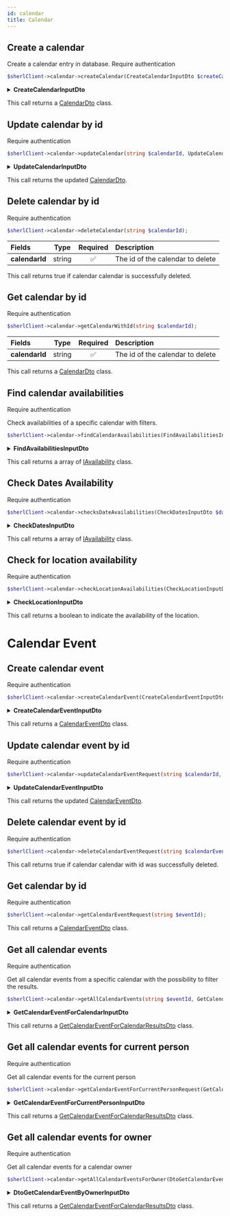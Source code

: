 ```yaml
---
id: calendar
title: Calendar
---
```


## Create a calendar

Create a calendar entry in database.
<span class="badge badge--warning">Require authentication</span>

```php
$sherlClient->calendar->createCalendar(CreateCalendarInputDto $createCalendar);
```

<details>
 <summary><b>CreateCalendarInputDto</b></summary>

| Fields             |                                           Type                                            |      Required      | Description                             |
| :----------------- | :---------------------------------------------------------------------------------------: | :----------------: | :-------------------------------------- |
| **id**             |                                          string                                           | :white_check_mark: | The calendar id                         |
| **aboutUri**       |                                          string                                           | :white_check_mark: | TODO                                    |
| **ownerUri**       |                                          string                                           | :white_check_mark: | The uri of the owner                    |
| **availabilities** | [OpeningHoursSpecificationOutputDto[]](calendar-types#OpeningHoursSpecificationOutputDto) | :white_check_mark: | Availabilities of the calendar          |
| **metadatas**      |                                           TODO                                            |        :x:         | Metadata information about the calendar |

</details>

This call returns a [CalendarDto](calendar-types#CalendarDto) class.

## Update calendar by id

<span class="badge badge--warning">Require authentication</span>

```php
$sherlClient->calendar->updateCalendar(string $calendarId, UpdateCalendarInputDto $calendarData);
```

<details>
 <summary><b>UpdateCalendarInputDto</b></summary>

| Fields             |                                          Type                                           | Required | Description                                  |
| :----------------- | :-------------------------------------------------------------------------------------: | :------: | :------------------------------------------- |
| **aboutUri**       |                                         string                                          |   :x:    | TODO                                         |
| **ownerUri**       |                                         string                                          |   :x:    | The uri of the owner                         |
| **availabilities** | [OpeningHoursSpecificationOutputDto](calendar-types#OpeningHoursSpecificationOutputDto) |   :x:    | Availabilities of the calendar               |
| **enabled**        |                                         boolean                                         |   :x:    | Indicates if the calendar is enabled or not. |
| **metadatas**      |                                          TODO                                           |   :x:    | Metadata information about the calendar      |

</details>

This call returns the updated [CalendarDto](calendar-types#CalendarDto).

## Delete calendar by id

<span class="badge badge--warning">Require authentication</span>

```php
$sherlClient->calendar->deleteCalendar(string $calendarId);
```

| Fields         |  Type  |      Required      | Description                      |
| :------------- | :----: | :----------------: | :------------------------------- |
| **calendarId** | string | :white_check_mark: | The id of the calendar to delete |

This call returns true if calendar calendar is successfully deleted.

## Get calendar by id

<span class="badge badge--warning">Require authentication</span>

```php
$sherlClient->calendar->getCalendarWithId(string $calendarId);
```

| Fields         |  Type  |      Required      | Description                      |
| :------------- | :----: | :----------------: | :------------------------------- |
| **calendarId** | string | :white_check_mark: | The id of the calendar to delete |

This call returns a [CalendarDto](calendar-types#CalendarDto) class.

## Find calendar availabilities

<span class="badge badge--warning">Require authentication</span>

Check availabilities of a specific calendar with filters.

```php
$sherlClient->calendar->findCalendarAvailabilities(FindAvailabilitiesInputDto $filters);
```

<details>
 <summary><b>FindAvailabilitiesInputDto</b></summary>

| Fields       |                         Type                         | Required | Description                          |
| ------------ | :--------------------------------------------------: | :------: | ------------------------------------ |
| ownerUri     |                        string                        |   :x:    | Uri of the owner project             |
| aboutUri     |                        string                        |   :x:    | TODO                                 |
| userPlaceUri |                        string                        |   :x:    | TODO                                 |
| metadatas    |                        mixed                         |   :x:    | Other metadata to filter             |
| startDate    |                        string                        |   :x:    | Start date of the calendar to find   |
| endDate      |                        string                        |   :x:    | End date of the calendar to find     |
| scale        | [AvailabilityScale](calendar-enum#availabilityscale) |   :x:    | TODO                                 |
| scaleValue   |                                                      |   :x:    | TODO                                 |
| available    |                       boolean                        |   :x:    | Availability of the calendar to find |

</details>

This call returns a array of [IAvailability](calendar-types#iavailability) class.

## Check Dates Availability

<span class="badge badge--warning">Require authentication</span>

```php
$sherlClient->calendar->checksDateAvailabilities(CheckDatesInputDto $dates);
```

<details>
 <summary><b>CheckDatesInputDto</b></summary>

| Fields         |  Type  | Description                               |
| :------------- | :----: | :---------------------------------------- |
| **id**         | string | calendar's id                             |
| **personId**   | string | ID of person which associated to calendar |
| **orderId**    | string | ID of order which associated to calendar  |
| **consumerId** | string | Internal API ID to identify a project     |

</details>

This call returns a array of [IAvailability](calendar-types#iavailability) class.

## Check for location availability

<span class="badge badge--warning">Require authentication</span>

```php
$sherlClient->calendar->checkLocationAvailabilities(CheckLocationInputDto $location);
```

<details>
 <summary><b>CheckLocationInputDto</b></summary>

| Fields           |  Type  |      Required      | Description                 |
| ---------------- | :----: | :----------------: | --------------------------- |
| calendarOwnerUri | string | :white_check_mark: | The calendar owner's uri    |
| country          | string |        :x:         | The country to check        |
| locality         | string |        :x:         | The locality to check       |
| region           | string |        :x:         | The region to check         |
| postalCode       | string |        :x:         | The plostal code to checkk  |
| streetAddress    | string |        :x:         | The street address to check |

</details>

This call returns a boolean to indicate the availability of the location.

# Calendar Event

## Create calendar event

<span class="badge badge--warning">Require authentication</span>

```php
$sherlClient->calendar->createCalendarEvent(CreateCalendarEventInputDto $createCalendarEvent);
```

<details>
 <summary><b>CreateCalendarEventInputDto</b></summary>

| Fields    |  Type  | Required | Description                   |
| --------- | :----: | :------: | ----------------------------- |
| id        | string |   :x:    | The id of the calendar event  |
| uri       | string |   :x:    | The uri of the calendar event |
| aboutUri  | string |   :x:    | TODO                          |
| ownerUri  | string |   :x:    | The uri of the owner          |
| startDate | string |   :x:    | The start date of the event   |
| endDate   | string |   :x:    | The end date of the event     |
| metadatas | mixed  |   :x:    | metadata about the event      |

</details>

This call returns a [CalendarEventDto](calendar-types#CalendarEventDto) class.

## Update calendar event by id

<span class="badge badge--warning">Require authentication</span>

```php
$sherlClient->calendar->updateCalendarEventRequest(string $calendarId, string $eventId,UpdateCalendarEventInputDto $calendarEventData);
```

<details>
 <summary><b>UpdateCalendarEventInputDto</b></summary>

| Fields      |  Type   | Required | Description                        |
| ----------- | :-----: | :------: | ---------------------------------- | --- |
| aboutUri    | string  |   :x:    | TODO                               |
| ownerUri    | string  |   :x:    | The uri of the owner               |
| calendarUri | string  |   :x:    | The uri of the associated calendar |
| startDate   | string  |   :x:    | The start date of the event        |
| endDate     | boolean |   :x:    | The end date of the event          |     |

</details>

This call returns the updated [CalendarEventDto](calendar-types#CalendarEventDto).

## Delete calendar event by id

<span class="badge badge--warning">Require authentication</span>

```php
$sherlClient->calendar->deleteCalendarEventRequest(string $calendarEventId);
```

This call returns true if calendar calendar with id was successfully deleted.

## Get calendar by id

<span class="badge badge--warning">Require authentication</span>

```php
$sherlClient->calendar->getCalendarEventRequest(string $eventId);
```

This call returns a [CalendarEventDto](calendar-types#CalendarEventDto) class.

## Get all calendar events

<span class="badge badge--warning">Require authentication</span>

Get all calendar events from a specific calendar with the possibility to filter the results.

```php
$sherlClient->calendar->getAllCalendarEvents(string $eventId, GetCalendarEventForCalendarInputDto $filters );
```

<details>
 <summary><b>GetCalendarEventForCalendarInputDto</b></summary>

| Fields       | ^cType                                                 | ^cRequired | Description                    |
| ------------ | ------------------------------------------------------ | ---------- | ------------------------------ |
| itemsPerPage | integer                                                | :x:        | Number of items per pages      |
| page         | integer                                                | :x:        | Current page                   |
| id           | string                                                 | :x:        | The id of event                |
| uri          | string                                                 | :x:        | The uri of the event           |
| aboutUri     | string                                                 | :x:        | The uri of the event ressource |
| ownerUri     | string                                                 | :x:        | The uri of the owner           |
| startDate    | [DateFilterOutputDto](date-filter#datefilteroutputdto) | :x:        | Start date of the event        |
| endDate      | [DateFilterOutputDto](date-filter#datefilteroutputdto) | :x:        | End date of the event          |

</details>

This call returns a [GetCalendarEventForCalendarResultsDto](calendar-types#GetCalendarEventForCalendarResultsDto) class.

## Get all calendar events for current person

<span class="badge badge--warning">Require authentication</span>

Get all calendar events for the current person

```php
$sherlClient->calendar->getCalendarEventForCurrentPersonRequest(GetCalendarEventForCurrentPersonInputDto $input);
```

<details>
 <summary><b>GetCalendarEventForCurrentPersonInputDto</b></summary>

GetCalendarEventForCurrentPersonInputDto extends [PaginationFilterInputDto](pagination#PaginationFilterInputDto)

| Fields       | ^cType                                                 | ^cRequired | Description                    |
| ------------ | ------------------------------------------------------ | ---------- | ------------------------------ |
| itemsPerPage | integer                                                | :x:        | Number of items per pages      |
| page         | integer                                                | :x:        | Current page                   |
| id           | string                                                 | :x:        | The id of event                |
| uri          | string                                                 | :x:        | The uri of the event           |
| aboutUri     | string                                                 | :x:        | The uri of the event ressource |
| ownerUri     | string                                                 | :x:        | The uri of the owner           |
| startDate    | [DateFilterOutputDto](date-filter#datefilteroutputdto) | :x:        | Start date of the event        |
| endDate      | [DateFilterOutputDto](date-filter#datefilteroutputdto  | :x:        | End date of the event          |

</details>

This call returns a [GetCalendarEventForCalendarResultsDto](calendar-types#GetCalendarEventForCalendarResultsDto) class.

## Get all calendar events for owner

<span class="badge badge--warning">Require authentication</span>

Get all calendar events for a calendar owner

```php
$sherlClient->calendar->getAllCalendarEventsForOwner(DtoGetCalendarEventByOwnerInputDto $input);
```

<details>
 <summary><b>DtoGetCalendarEventByOwnerInputDto</b></summary>

DtoGetCalendarEventByOwnerInputDto extends [PaginationFilterInputDto](pagination#PaginationFilterInputDto)

| Fields            |                          Type                          | Required | Description                                                    |
| ----------------- | :----------------------------------------------------: | :------: | -------------------------------------------------------------- |
| calendarOwnerUri  |                         string                         |   :x:    | The uri of the calendar owner                                  |
| calendarAboutUri  |                         string                         |   :x:    | The uri for a custom resource associated to the calendar owner |
| calendarMetadatas |                         string                         |   :x:    | Calendar metadata                                              |
| aboutUri          |                         string                         |   :x:    | The uri for the custom resource associated                     |
| ownerUri          |                         string                         |   :x:    | The uri of the calendar event owner                            |
| startDate         | [DateFilterOutputDto](date-filter#datefilteroutputdto) |   :x:    | Start date of the events                                       |
| endDate           | [DateFilterOutputDto](date-filter#datefilteroutputdto) |   :x:    | End date of the events                                         |

</details>

This call returns a [GetCalendarEventForCalendarResultsDto](calendar-types#GetCalendarEventForCalendarResultsDto) class.

